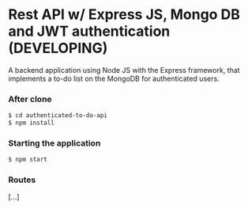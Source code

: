 # Rest API w/ Express JS, Mongo DB and JWT authentication (DEVELOPING)

A backend application using Node JS with the Express framework, that implements a to-do list on the MongoDB for authenticated users.

### After clone

```sh
$ cd authenticated-to-do-api
$ npm install
```

### Starting the application

```sh
$ npm start
```

### Routes

[...]